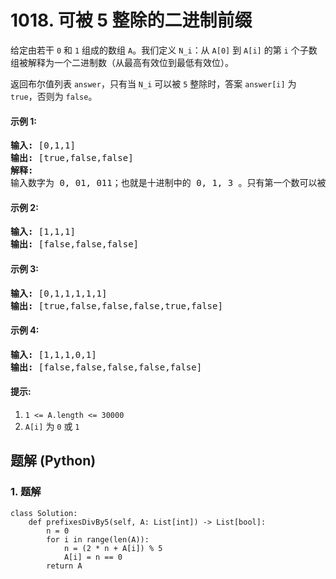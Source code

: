 # 1018. 可被 5 整除的二进制前缀
给定由若干 ```0``` 和 ```1``` 组成的数组 ```A```。我们定义 ```N_i```：从 ```A[0]``` 到 ```A[i]``` 的第 ```i``` 个子数组被解释为一个二进制数（从最高有效位到最低有效位）。

返回布尔值列表 ```answer```，只有当 ```N_i``` 可以被 ```5``` 整除时，答案 ```answer[i]``` 为 ```true```，否则为 ```false```。

#### 示例 1:
<pre>
<strong>输入:</strong> [0,1,1]
<strong>输出:</strong> [true,false,false]
<strong>解释:</strong>
输入数字为 0, 01, 011；也就是十进制中的 0, 1, 3 。只有第一个数可以被 5 整除，因此 answer[0] 为真。
</pre>

#### 示例 2:
<pre>
<strong>输入:</strong> [1,1,1]
<strong>输出:</strong> [false,false,false]
</pre>

#### 示例 3:
<pre>
<strong>输入:</strong> [0,1,1,1,1,1]
<strong>输出:</strong> [true,false,false,false,true,false]
</pre>

#### 示例 4:
<pre>
<strong>输入:</strong> [1,1,1,0,1]
<strong>输出:</strong> [false,false,false,false,false]
</pre>

#### 提示:
1. <code>1 <= A.length <= 30000</code>
2. <code>A[i]</code> 为 <code>0</code> 或 <code>1</code>

## 题解 (Python)

### 1. 题解
```Python3
class Solution:
    def prefixesDivBy5(self, A: List[int]) -> List[bool]:
        n = 0
        for i in range(len(A)):
            n = (2 * n + A[i]) % 5
            A[i] = n == 0
        return A
```
